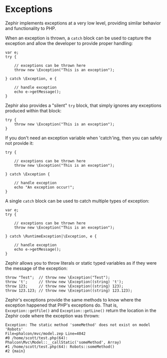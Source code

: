 # Exceptions

Zephir implements exceptions at a very low level, providing similar behavior and functionality to PHP.

When an exception is thrown, a `catch` block can be used to capture the exception and allow the developer to provide proper handling:

    var e;
    try {
    
        // exceptions can be thrown here
        throw new \Exception("This is an exception");
    
    } catch \Exception, e {
    
        // handle exception
        echo e->getMessage();
    }
    

Zephir also provides a "silent" `try` block, that simply ignores any exceptions produced within that block:

    try {
        throw new \Exception("This is an exception");
    }
    

If you don't need an exception variable when 'catch'ing, then you can safely not provide it:

    try {
    
        // exceptions can be thrown here
        throw new \Exception("This is an exception");
    
    } catch \Exception {
    
        // handle exception
        echo "An exception occur!";
    }
    

A single `catch` block can be used to catch multiple types of exception:

    var e;
    try {
    
        // exceptions can be thrown here
        throw new \Exception("This is an exception");
    
    } catch \RuntimeException|\Exception, e {
    
        // handle exception
        echo e->getMessage();
    }
    

Zephir allows you to throw literals or static typed variables as if they were the message of the exception:

    throw "Test";  // throw new \Exception("Test");
    throw 't';     // throw new \Exception((string) 't');
    throw 123;     // throw new \Exception((string) 123);
    throw 123.123; // throw new \Exception((string) 123.123);
    

Zephir's exceptions provide the same methods to know where the exception happened that PHP's exceptions do. That is, `Exception::getFile()` and `Exception::getLine()` return the location in the Zephir code where the exception was thrown:

    Exception: The static method 'someMethod' does not exist on model 'Robots'
    File=phalcon/mvc/model.zep Line=4042
    #0 /home/scott/test.php(64): Phalcon\Mvc\Model::__callStatic('someMethod', Array)
    #1 /home/scott/test.php(64): Robots::someMethod()
    #2 {main}